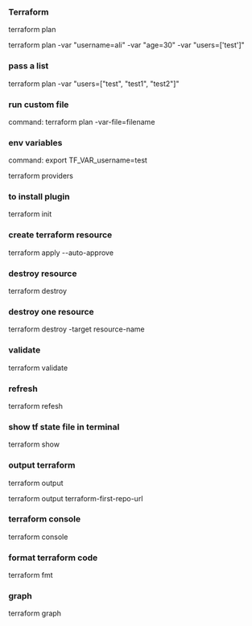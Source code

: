 ### Terraform

terraform plan

terraform plan -var "username=ali" -var "age=30" -var "users=['test']"

### pass a list

terraform plan -var "users=["test", "test1", "test2"]"

### run custom file

command: terraform plan -var-file=filename

### env variables

command: export TF_VAR_username=test

terraform providers

### to install plugin 

terraform init

### create terraform resource

terraform apply --auto-approve

### destroy resource

terraform destroy

### destroy one resource

terraform destroy -target resource-name

### validate 

terraform validate

### refresh

terraform refesh

### show tf state file in terminal

terraform show

### output terraform 

terraform output

terraform output terraform-first-repo-url

### terraform console

terraform console

### format terraform code

terraform fmt

### graph

terraform graph